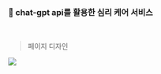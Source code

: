 ### 📄 chat-gpt api를 활용한 심리 케어 서비스

<br>

> 페이지 디자인

<img src="https://github.com/nyryngji/for_advice/assets/105197496/1c4ef5a0-9351-469d-979a-627efd2110c1"></img>
